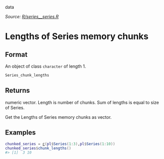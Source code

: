 data

*Source: [R/series__series.R](https://github.com/pola-rs/r-polars/tree/main/R/series__series.R)*

# Lengths of Series memory chunks

## Format

An object of class `character` of length 1.

```r
Series_chunk_lengths
```

## Returns

numeric vector. Length is number of chunks. Sum of lengths is equal to size of Series.

Get the Lengths of Series memory chunks as vector.

## Examples

<pre class='r-example'><code><span class='r-in'><span><span class='va'>chunked_series</span> <span class='op'>=</span> <span class='fu'><a href='https://rdrr.io/r/base/c.html'>c</a></span><span class='op'>(</span><span class='va'>pl</span><span class='op'>$</span><span class='fu'>Series</span><span class='op'>(</span><span class='fl'>1</span><span class='op'>:</span><span class='fl'>3</span><span class='op'>)</span>,<span class='va'>pl</span><span class='op'>$</span><span class='fu'>Series</span><span class='op'>(</span><span class='fl'>1</span><span class='op'>:</span><span class='fl'>10</span><span class='op'>)</span><span class='op'>)</span></span></span>
<span class='r-in'><span><span class='va'>chunked_series</span><span class='op'>$</span><span class='fu'>chunk_lengths</span><span class='op'>(</span><span class='op'>)</span></span></span>
<span class='r-out co'><span class='r-pr'>#&gt;</span> [1]  3 10</span>
 </code></pre>